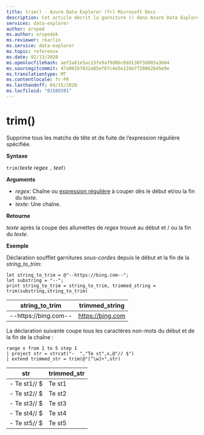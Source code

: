 ```yaml
---
title: trim() - Azure Data Explorer (fr) Microsoft Docs
description: Cet article décrit la garniture () dans Azure Data Explorer.
services: data-explorer
author: orspod
ms.author: orspodek
ms.reviewer: rkarlin
ms.service: data-explorer
ms.topic: reference
ms.date: 02/13/2020
ms.openlocfilehash: aef2a61e5ac13fe9af9d8bc0dd130f3d085a3604
ms.sourcegitcommit: 47a002b7032a05ef67c4e5e12de7720062645e9e
ms.translationtype: MT
ms.contentlocale: fr-FR
ms.lasthandoff: 04/15/2020
ms.locfileid: "81505591"
---
```

# <a name="trim"></a>trim()

Supprime tous les matchs de tête et de fuite de l’expression régulière spécifiée.

**Syntaxe**

`trim(`*texte regex* `,` *text*`)`

**Arguments**

* *regex*: Chaîne ou [expression régulière](re2.md) à couper dès le début et/ou la fin du *texte*.  
* *texte*: Une chaîne.

**Retourne**

*texte* après la coupe des allumettes de *regex* trouvé au début et / ou la fin du *texte*.

**Exemple**

Déclaration soufflet garnitures *sous-cordes* depuis le début et la fin de la *string_to_trim*:

```kusto
let string_to_trim = @"--https://bing.com--";
let substring = "--";
print string_to_trim = string_to_trim, trimmed_string = trim(substring,string_to_trim)
```

|string_to_trim|trimmed_string|
|---|---|
|--https://bing.com--|https://bing.com|

La déclaration suivante coupe tous les caractères non-mots du début et de la fin de la chaîne :

```kusto
range x from 1 to 5 step 1
| project str = strcat("-  ","Te st",x,@"// $")
| extend trimmed_str = trim(@"[^\w]+",str)
```

|str|trimmed_str|
|---|---|
|- Te st1// $|Te st1|
|- Te st2// $|Te st2|
|- Te st3// $|Te st3|
|- Te st4// $|Te st4|
|- Te st5// $|Te st5|


 